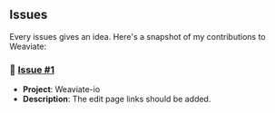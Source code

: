 ## Issues

Every issues gives an idea. Here's a snapshot of my contributions to Weaviate:

### 🍓 [Issue #1](https://github.com/weaviate/weaviate-io/issues/1514)

- **Project**: Weaviate-io
- **Description**: The edit page links should be added.